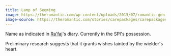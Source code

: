 ```yaml
---
title: Lamp of Seeming
image: https://theromantic.com/wp-content/uploads/2015/07/romantic-genie-lamp-care-package-ideas.jpg
image-source: https://theromantic.com/stories/carepackages/carepackages19.htm
---
```


Name as indicated in [Ra'faj](../dossiers/rafaj)'s diary.
Currently in the SPI's possession.

Preliminary research suggests that it grants wishes
tainted by the wielder's heart.
